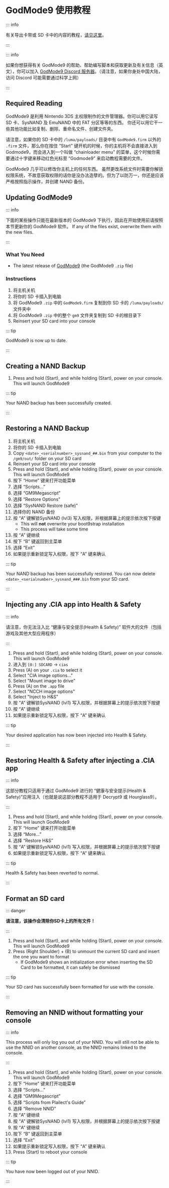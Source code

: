 # GodMode9 使用教程

::: info

有关导出卡带或 SD 卡中的内容的教程，[请见这里](dumping-titles-and-game-cartridges)。

:::

::: info

如果你想获得有关 GodMode9 的帮助、帮助编写脚本和获取更新及有关信息（英文），你可以加入 [GodMode9 Discord 服务器](https://discord.gg/BRcbvtFxX4)。（请注意，如果你身处中国大陆，访问 Discord 可能需要通过科学上网）

:::

## Required Reading

GodMode9 是利用 Nintendo 3DS 主权限制作的文件管理器。你可以用它读写 SD 卡、SysNAND 及 EmuNAND 中的 FAT 分区等等的东西。 你还可以用它干一些其他功能比如复制、删除、重命名文件、创建文件夹。

请注意，如果你的 SD 卡中的 `/luma/payloads/` 目录中有 `GodMode9.firm` 以外的 `.firm` 文件，那么你在按住 “Start” 键开机的时候，你的主机将不会直接进入到 Godmode9，而会进入到一个叫做 “chainloader menu” 的菜单，这个时候你需要通过十字键来移动红色光标至 “Godmode9” 来启动教程需要的文件。

GodMode9 几乎可以修改你主机上的任何东西。 虽然更改系统文件时需要你解锁权限系统，不故意获取权限的话你是没办法造孽的。但为了以防万一，你还是应该严格按照指示操作，并创建 NAND 备份。

## Updating GodMode9

::: info

下面的某些操作只能在最新版本的 GodMode9 下执行，因此在开始使用前请按照本节更新你的 GodMode9 软件。 If any of the files exist, overwrite them with the new files.

:::

### What You Need

- The latest release of [GodMode9](https://github.com/d0k3/GodMode9/releases/latest) (the GodMode9 `.zip` file)

### Instructions

1. 将主机关机
2. 将你的 SD 卡插入到电脑
3. 将 GodMode9 `.zip` 中的 `GodMode9.firm` 复制到你 SD 卡的 `/luma/payloads/` 文件夹中
4. 将 GodMode9 `.zip` 中的整个 `gm9` 文件夹复制到 SD 卡的根目录下
5. Reinsert your SD card into your console

::: tip

GodMode9 is now up to date.

:::

## Creating a NAND Backup

1. Press and hold (Start), and while holding (Start), power on your console. This will launch GodMode9

<!--@include: ./_include/nand-backup.md -->

::: tip

Your NAND backup has been successfully created.

:::

## Restoring a NAND Backup

1. 将主机关机
2. 将你的 SD 卡插入到电脑
3. Copy `<date>_<serialnumber>_sysnand_##.bin` from your computer to the `/gm9/out/` folder on your SD card
4. Reinsert your SD card into your console
5. Press and hold (Start), and while holding (Start), power on your console. This will launch GodMode9
6. 按下 “Home” 键来打开功能菜单
7. 选择 “Scripts...”
8. 选择 “GM9Megascript”
9. 选择 “Restore Options”
10. 选择 “SysNAND Restore (safe)”
11. 选择你的 NAND 备份
12. 按 “A” 键解锁SysNAND (lvl3) 写入权限，并根据屏幕上的提示依次按下按键
    - This will **not** overwrite your boot9strap installation
    - This process will take some time
13. 按 “A” 键继续
14. 按下 “B” 键返回到主菜单
15. 选择 “Exit”
16. 如果提示重新锁定写入权限，按下 “A” 键来确认

::: tip

Your NAND backup has been successfully restored. You can now delete `<date>_<serialnumber>_sysnand_###.bin` from your SD card.

:::

## Injecting any .CIA app into Health & Safety

::: info

请注意，你无法注入比 “健康与安全提示(Health & Safety)” 软件大的文件（包括游戏及其他大型应用程序）

:::

1. Press and hold (Start), and while holding (Start), power on your console. This will launch GodMode9
2. 进入到 `[0:] SDCARD` -> `cias`
3. Press (A) on your `.cia` to select it
4. Select "CIA image options..."
5. Select "Mount image to drive"
6. Press (A) on the `.app` file
7. Select "NCCH image options"
8. Select "Inject to H&S"
9. 按 “A” 键解锁SysNAND (lvl1) 写入权限，并根据屏幕上的提示依次按下按键
10. 按 “A” 键继续
11. 如果提示重新锁定写入权限，按下 “A” 键来确认

::: tip

Your desired application has now been injected into Health & Safety.

:::

## Restoring Health & Safety after injecting a .CIA app

::: info

这部分教程只适用于通过 GodMode9 进行的 “健康与安全提示(Health & Safety)”应用注入（也就是说这部分教程不适用于 Decrypt9 或 Hourglass9）。

:::

1. Press and hold (Start), and while holding (Start), power on your console. This will launch GodMode9
2. 按下 “Home” 键来打开功能菜单
3. 选择 “More...”
4. 选择 “Restore H&S”
5. 按 “A” 键解锁SysNAND (lvl1) 写入权限，并根据屏幕上的提示依次按下按键
6. 如果提示重新锁定写入权限，按下 “A” 键来确认

::: tip

Health & Safety has been reverted to normal.

:::

## Format an SD card

::: danger

**请注意，该操作会清除你SD卡上的所有文件！**

:::

1. Press and hold (Start), and while holding (Start), power on your console. This will launch GodMode9
2. Press (Right Shoulder) + (B) to unmount the current SD card and insert the one you want to format
    - If GodMode9 shows an initialization error when inserting the SD Card to be formatted, it can safely be dismissed

<!--@include: ./_include/format-sd-gm9.md -->

::: tip

Your SD card has successfully been formatted for use with the console.

:::

## Removing an NNID without formatting your console

::: info

This process will only log you out of your NNID. You will still not be able to use the NNID on another console, as the NNID remains linked to the console.

:::

1. Press and hold (Start), and while holding (Start), power on your console. This will launch GodMode9
2. 按下 “Home” 键来打开功能菜单
3. 选择 “Scripts...”
4. 选择 “GM9Megascript”
5. 选择 “Scripts from Plailect's Guide”
6. 选择 “Remove NNID”
7. 按 “A” 键继续
8. 按 “A” 键解锁SysNAND (lvl1) 写入权限，并根据屏幕上的提示依次按下按键
9. 按 “A” 键继续
10. 按下 “B” 键返回到主菜单
11. 选择 “Exit”
12. 如果提示重新锁定写入权限，按下 “A” 键来确认
13. Press (Start) to reboot your console

::: tip

You have now been logged out of your NNID.

:::
